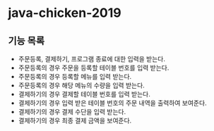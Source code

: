 # java-chicken-2019

## 기능 목록
 * 주문등록, 결제하기, 프로그램 종료에 대한 입력을 받는다.
 * 주문등록의 경우 주문을 등록할 테이블 번호를 입력 받는다.
 * 주문등록의 경우 등록할 메뉴를 입력 받는다.
 * 주문등록의 경우 해당 메뉴의 수량을 입력 받는다.
 * 결제하기의 경우 결제할 테이블 번호를 입력 받는다.
 * 결제하기의 경우 입력 받은 테이블 번호의 주문 내역을 출력하여 보여준다.
 * 결제하기의 경우 결제 수단을 입력 받는다.
 * 결제하기의 경우 최종 결제 금액을 보여준다.